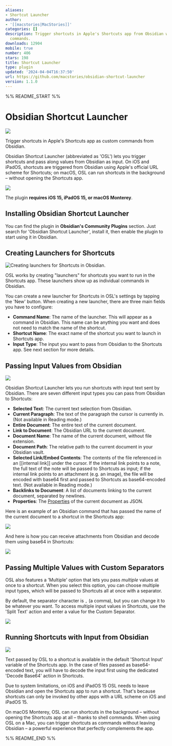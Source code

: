 ```yaml
---
aliases:
- Shortcut Launcher
author:
- '[[macstories|MacStories]]'
categories: []
description: Trigger shortcuts in Apple's Shortcuts app from Obsidian with custom
  commands.
downloads: 12904
mobile: true
number: 406
stars: 198
title: Shortcut Launcher
type: plugin
updated: '2024-04-04T16:37:50'
url: https://github.com/macstories/obsidian-shortcut-launcher
version: 1.1.0
---
```


%% README_START %%

# Obsidian Shortcut Launcher

![](https://cdn.macstories.net/osl-1643193603979.png)

Trigger shortcuts in Apple's Shortcuts app as custom commands from Obsidian. 

Obsidian Shortcut Launcher (abbreviated as 'OSL') lets you trigger shortcuts and pass along values from Obsidian as input. On iOS and iPadOS, shortcuts are triggered from Obsidian using Apple's official URL scheme for Shortcuts; on macOS, OSL can run shortcuts in the background – without opening the Shortcuts app.

![](https://cdn.macstories.net/cleanshot-2022-01-21-at-5-39-50-2x-1642783463880.png)

The plugin **requires iOS 15, iPadOS 15, or macOS Monterey**.

## Installing Obsidian Shortcut Launcher 

You can find the plugin in **Obsidian's Community Plugins** section. Just search for 'Obsidian Shortcut Launcher', install it, then enable the plugin to start using it in Obsidian.

## Creating Launchers for Shortcuts

![Creating launchers for Shortcuts in Obsidian.](https://cdn.macstories.net/monday-24-jan-2022-18-21-39-1643044904822.png)

OSL works by creating "launchers" for shortcuts you want to run in the Shortcuts app. These launchers show up as individual commands in Obsidian.

You can create a new launcher for Shortcuts in OSL's settings by tapping the 'New' button. When creating a new launcher, there are three main fields you have to configure:

* **Command Name**: The name of the launcher. This will appear as a command in Obsidian. This name can be anything you want and does not need to match the name of the shortcut.
* **Shortcut Name**: The exact name of the shortcut you want to launch in Shortcuts app.
* **Input Type**: The input you want to pass from Obsidian to the Shortcuts app. See next section for more details.

## Passing Input Values from Obsidian

![](https://cdn.macstories.net/cleanshot-2022-01-21-at-5-47-57-2x-1642783800591.png)

Obsidian Shortcut Launcher lets you run shortcuts with input text sent by Obsidian. There are seven different input types you can pass from Obsidian to Shortcuts:

* **Selected Text**: The current text selection from Obsidian.
* **Current Paragraph**: The text of the paragraph the cursor is currently in. (Not available in Reading mode.)
* **Entire Document**: The entire text of the current document.
* **Link to Document**: The Obsidian URL to the current document.
* **Document Name**: The name of the current document, without file extension.
* **Document Path**: The relative path to the current document in your Obsidian vault.
* **Selected Link/Embed Contents**: The contents of the file referenced in an [[internal link]] under the cursor. If the internal link points to a note, the full text of the note will be passed to Shortcuts as input; if the internal link points to an attachment (e.g. an image), the file will be encoded with base64 first and passed to Shortcuts as base64-encoded text. (Not available in Reading mode.)
* **Backlinks to Document**: A list of documents linking to the current document, separated by newlines.
* **Properties**: The [Properties](https://help.obsidian.md/Editing+and+formatting/Properties) of the current document as JSON.

Here is an example of an Obsidian command that has passed the name of the current document to a shortcut in the Shortcuts app:

![](https://cdn.macstories.net/monday-24-jan-2022-18-23-05-1643044990698.png)

And here is how you can receive attachments from Obsidian and decode them using base64 in Shortcuts:

![](https://cdn.macstories.net/cleanshot-2022-01-26-at-12-03-47-2x-1643195055516.png)

## Passing Multiple Values with Custom Separators

OSL also features a 'Multiple' option that lets you pass *multiple* values at once to a shortcut. When you select this option, you can choose multiple input types, which will be passed to Shortcuts all at once with a separator.

By default, the separator character is `,` (a comma), but you can change it to be whatever you want. To access multiple input values in Shortcuts, use the 'Split Text' action and enter a value for the Custom Separator.

![](https://cdn.macstories.net/cleanshot-2022-01-26-at-12-05-11-2x-1643195145281.png)

## Running Shortcuts with Input from Obsidian

![](https://cdn.macstories.net/cleanshot-2022-01-21-at-5-48-32-2x-1642783800940.png)

Text passed by OSL to a shortcut is available in the default 'Shortcut Input' variable of the Shortcuts app. In the case of files passed as base64-encoded text, you will have to decode the input first using the dedicated 'Decode Base64' action in Shortcuts.

Due to system limitations, on iOS and iPadOS 15 OSL needs to leave Obsidian and open the Shortcuts app to run a shortcut. That's because shortcuts can only be invoked by other apps with a URL scheme on iOS and iPadOS 15.

On macOS Monterey, OSL can run shortcuts in the background – without opening the Shortcuts app at all – thanks to shell commands. When using OSL on a Mac, you can trigger shortcuts as commands without leaving Obsidian – a powerful experience that perfectly complements the app.


%% README_END %%